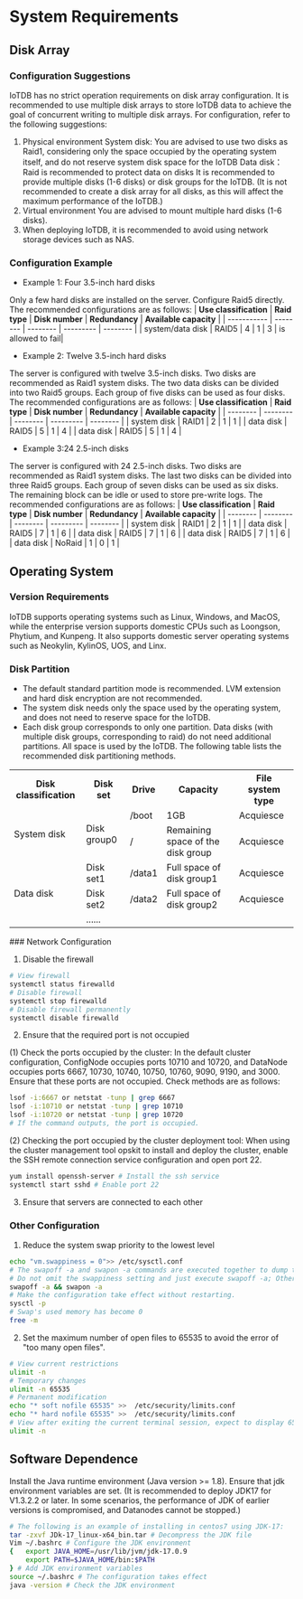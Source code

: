<!--

    Licensed to the Apache Software Foundation (ASF) under one
    or more contributor license agreements.  See the NOTICE file
    distributed with this work for additional information
    regarding copyright ownership.  The ASF licenses this file
    to you under the Apache License, Version 2.0 (the
    "License"); you may not use this file except in compliance
    with the License.  You may obtain a copy of the License at
    
        http://www.apache.org/licenses/LICENSE-2.0
    
    Unless required by applicable law or agreed to in writing,
    software distributed under the License is distributed on an
    "AS IS" BASIS, WITHOUT WARRANTIES OR CONDITIONS OF ANY
    KIND, either express or implied.  See the License for the
    specific language governing permissions and limitations
    under the License.

-->
# System Requirements

## Disk Array

### Configuration Suggestions

IoTDB has no strict operation requirements on disk array configuration. It is recommended to use multiple disk arrays to store IoTDB data to achieve the goal of concurrent writing to multiple disk arrays. For configuration, refer to the following suggestions:

1. Physical environment
    System disk: You are advised to use two disks as Raid1, considering only the space occupied by the operating system itself, and do not reserve system disk space for the IoTDB
    Data disk：
    Raid is recommended to protect data on disks
    It is recommended to provide multiple disks (1-6 disks) or disk groups for the IoTDB. (It is not recommended to create a disk array for all disks, as this will affect the maximum performance of the IoTDB.)
2. Virtual environment
    You are advised to mount multiple hard disks (1-6 disks).
3. When deploying IoTDB, it is recommended to avoid using network storage devices such as NAS.

### Configuration Example

- Example 1: Four 3.5-inch hard disks

Only a few hard disks are installed on the server. Configure Raid5 directly.
The recommended configurations are as follows:
| **Use classification** | **Raid type**  | **Disk number** | **Redundancy** | **Available capacity** |
| ----------- | -------- | -------- | --------- | -------- |
| system/data disk | RAID5 | 4 | 1 | 3 | is allowed to fail|

- Example 2: Twelve 3.5-inch hard disks

The server is configured with twelve 3.5-inch disks.
Two disks are recommended as Raid1 system disks. The two data disks can be divided into two Raid5 groups. Each group of five disks can be used as four disks.
The recommended configurations are as follows:
| **Use classification** | **Raid type**  | **Disk number** | **Redundancy** | **Available capacity** |
| -------- | -------- | -------- | --------- | -------- |
| system disk   | RAID1    | 2        | 1 | 1        |
| data disk   | RAID5    | 5        | 1 | 4        |
| data disk   | RAID5    | 5        | 1 | 4        |
- Example 3:24 2.5-inch disks

The server is configured with 24 2.5-inch disks.
Two disks are recommended as Raid1 system disks. The last two disks can be divided into three Raid5 groups. Each group of seven disks can be used as six disks. The remaining block can be idle or used to store pre-write logs.
The recommended configurations are as follows:
| **Use classification** | **Raid type**  | **Disk number** | **Redundancy** | **Available capacity** |
| -------- | -------- | -------- | --------- | -------- |
| system disk   | RAID1    | 2        | 1 | 1        |
| data disk   | RAID5    | 7        | 1 | 6        |
| data disk   | RAID5    | 7        | 1 | 6        |
| data disk   | RAID5    | 7        | 1 | 6        |
| data disk   | NoRaid   | 1        | 0 | 1        |

## Operating System

### Version Requirements

IoTDB supports operating systems such as Linux, Windows, and MacOS, while the enterprise version supports domestic CPUs such as Loongson, Phytium, and Kunpeng. It also supports domestic server operating systems such as Neokylin, KylinOS, UOS, and Linx.

### Disk Partition

- The default standard partition mode is recommended. LVM extension and hard disk encryption are not recommended.
- The system disk needs only the space used by the operating system, and does not need to reserve space for the IoTDB.
- Each disk group corresponds to only one partition. Data disks (with multiple disk groups, corresponding to raid) do not need additional partitions. All space is used by the IoTDB.
The following table lists the recommended disk partitioning methods.
<table>
<tbody>
<tr>
            <th>Disk classification</th>
            <th>Disk set</th>        
            <th>Drive</th>
            <th>Capacity</th>
            <th>File system type</th>
      </tr>
    <tr>
            <td rowspan="2">System disk</td>
            <td rowspan="2">Disk group0</td> 
            <td>/boot</td>  
            <td>1GB</td> 
            <td>Acquiesce</td> 
      </tr>
      <tr>
            <td>/</td>  
            <td>Remaining space of the disk group</td> 
            <td>Acquiesce</td> 
      </tr>
      <tr>
            <td rowspan="3">Data disk</td>
            <td>Disk set1</td> 
            <td>/data1</td>  
            <td>Full space of disk group1</td> 
            <td>Acquiesce</td> 
      </tr>
      <tr>
            <td>Disk set2</td> 
            <td>/data2</td>  
            <td>Full space of disk group2</td> 
            <td>Acquiesce</td> 
      </tr>
      <tr>
            <td colspan="4">......</td>   
      </tr>
</tbody>
</table>
### Network Configuration

1. Disable the firewall

```Bash
# View firewall
systemctl status firewalld
# Disable firewall
systemctl stop firewalld
# Disable firewall permanently
systemctl disable firewalld
```
2. Ensure that the required port is not occupied

(1) Check the ports occupied by the cluster: In the default cluster configuration, ConfigNode occupies ports 10710 and 10720, and DataNode occupies ports 6667, 10730, 10740, 10750, 10760, 9090, 9190, and 3000. Ensure that these ports are not occupied. Check methods are as follows:

```Bash
lsof -i:6667 or netstat -tunp | grep 6667
lsof -i:10710 or netstat -tunp | grep 10710
lsof -i:10720 or netstat -tunp | grep 10720
# If the command outputs, the port is occupied.
```

(2) Checking the port occupied by the cluster deployment tool: When using the cluster management tool opskit to install and deploy the cluster, enable the SSH remote connection service configuration and open port 22.

```Bash
yum install openssh-server # Install the ssh service
systemctl start sshd # Enable port 22
```

3. Ensure that servers are connected to each other

### Other Configuration

1. Reduce the system swap priority to the lowest level

```Bash
echo "vm.swappiness = 0">> /etc/sysctl.conf
# The swapoff -a and swapon -a commands are executed together to dump the data in swap back to memory and to empty the data in swap.
# Do not omit the swappiness setting and just execute swapoff -a; Otherwise, swap automatically opens again after the restart, making the operation invalid.
swapoff -a && swapon -a
# Make the configuration take effect without restarting.
sysctl -p
# Swap's used memory has become 0
free -m
```
2. Set the maximum number of open files to 65535 to avoid the error of "too many open files".

```Bash
# View current restrictions
ulimit -n
# Temporary changes
ulimit -n 65535
# Permanent modification
echo "* soft nofile 65535" >>  /etc/security/limits.conf
echo "* hard nofile 65535" >>  /etc/security/limits.conf
# View after exiting the current terminal session, expect to display 65535
ulimit -n
```
## Software Dependence

Install the Java runtime environment (Java version >= 1.8). Ensure that jdk environment variables are set. (It is recommended to deploy JDK17 for V1.3.2.2 or later. In some scenarios, the performance of JDK of earlier versions is compromised, and Datanodes cannot be stopped.)

```Bash
# The following is an example of installing in centos7 using JDK-17:
tar -zxvf JDk-17_linux-x64_bin.tar # Decompress the JDK file
Vim ~/.bashrc # Configure the JDK environment
{   export JAVA_HOME=/usr/lib/jvm/jdk-17.0.9
    export PATH=$JAVA_HOME/bin:$PATH
} # Add JDK environment variables
source ~/.bashrc # The configuration takes effect
java -version # Check the JDK environment
```